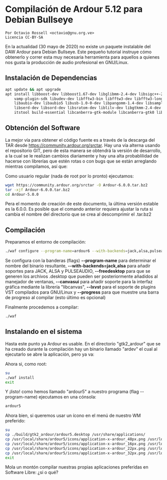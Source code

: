 # Compilación de Ardour 5.12 para Debian Bullseye

```
Por Octavio Rossell <octavio@gnu.org.ve>
Licencia CC-BY-SA
```

En la actualidad (30 mayo de 2020) no existe un paquete instalable del DAW Ardour para Debian Bullseye. Este pequeño tutorial instruye cómo obtenerlo y correr esta muy necesaria herramienta para aquellos a quienes nos gusta la producción de audio profesional en GNU/Linux.

## Instalación de Dependencias

```bash
apt update && apt upgrade
apt install libboost-dev libboost1.67-dev libglibmm-2.4-dev libsigc++-2.0-dev libtag1-dev \
    vamp-plugin-sdk libudev-dev libfftw3-bin libfftw3-dev libfftw3-long3 libfftw3-quad3 \
    libaubio-dev libaubio5 libusb-1.0-0-dev libpangomm-1.4-dev libsamplerate0-dev  lv2-dev \
    libserd-dev libsord-dev libsratom-dev liblilv-dev libgtkmm-2.4-dev libsuil-dev libreadline6-dev \
    itstool build-essential libcanberra-gtk-module libcanberra-gtk0 libwebsockets-dev
```

## Obtención del Software

La mejor vía para obtener el código fuente es a través de la descarga del TAR desde https://community.ardour.org/srctar. Hay una vía alterna usando el repositorio GIT, pero de esta manera se obtendrá la versión de desarrollo, a la cual se le realizan cambios diariamente y hay una alta probablilidad de hacerse con librerías que estén rotas o con bugs que se están arreglando mientras compilamos, así que:

Como usuario regular (nada de root por lo pronto) ejecutamos:

```bash
wget https://community.ardour.org/srctar -O Ardour-6.0.0.tar.bz2
tar -xjf Ardour-6.0.0.tar.bz2
cd Ardour-5.0.0
```

Pera el momento de creación de este documento, la última versión estable es la 6.0.0. Es posible que el comando anterior requiera ajustar la ruta si cambia el nombre del directorio que se crea al descomprimir el .tar.bz2

## Compilación

Preparamos el entorno de compilación:

```bash
./waf configure --program-name=ardour6 --with-backends=jack,alsa,pulseaudio --freedesktop --lxvst --progress --canvasui
```
Se configura con la banderas (flags) **--program-name** para determinar el nombre del binario resultante, **--with-backends=jack,alsa** para añadir soportes para JACK, ALSA y PULSEAUDIO, **--freedesktop** para que se generen los archivos .desktop que pueden ser posteriormente añadidos al manejador de ventanas, **--canvasui** para añadir soporte para la interfaz gráfica mediante la librería "libcanvas", **--lxvst** para el soporte de plugins VST compilados para GNU/Linux y **--progress** para que muestre una barra de progreso al compilar (esto último es opcional)

Finalmente procedemos a compilar:
```bash
./waf
```

## Instalando en el sistema

Hasta este punto ya Ardour es usable. En el directorio "gtk2_ardour" que se ha creado durante la compilación hay un binario llamado "ardev" el cual al ejecutarlo se abre la aplicación, pero ya va:

Ahora si, como root:
```bash
su
./waf install
exit
```

Y ¡listo! como hemos llamado "ardour5" a nuestro programa (flag --program-name) ejecutamos en una cónsola:

```bash
ardour5
```

Ahora bien, si queremos usar un ícono en el menú de nuestro WM preferido:
```bash
su
cp ./build/gtk2_ardour/ardour5.desktop /usr/share/applications/
cp /usr/local/share/ardour5/icons/application-x-ardour_48px.png /usr/local/share/ardour5/icons/ardour5-icon_48px.png
cp /usr/local/share/ardour5/icons/application-x-ardour_16px.png /usr/local/share/ardour5/icons/ardour5-icon_16px.png
cp /usr/local/share/ardour5/icons/application-x-ardour_22px.png /usr/local/share/ardour5/icons/ardour5-icon_22px.png
cp /usr/local/share/ardour5/icons/application-x-ardour_32px.png /usr/local/share/ardour5/icons/ardour5-icon_32px.png
exit
```

Mola un montón compilar nuestras propias aplicaciones preferidas en Software Libre: ¿si o qué?


